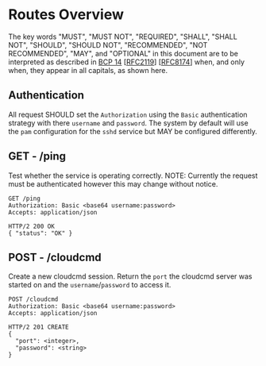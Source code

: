 # Routes Overview

The key words "MUST", "MUST NOT", "REQUIRED", "SHALL", "SHALL NOT", "SHOULD", "SHOULD NOT", "RECOMMENDED", "NOT RECOMMENDED", "MAY", and "OPTIONAL" in this document are to be interpreted as described in [BCP 14](https://tools.ietf.org/html/bcp14) [[RFC2119](https://tools.ietf.org/html/rfc2119)] [[RFC8174](https://tools.ietf.org/html/rfc8174)] when, and only when, they appear in all capitals, as shown here.

## Authentication

All request SHOULD set the `Authorization` using the `Basic` authentication strategy with there `username` and `password`. The system by default will use the `pam` configuration for the `sshd` service but MAY be configured differently.

## GET - /ping

Test whether the service is operating correctly.
NOTE: Currently the request must be authenticated however this may change without notice.

```
GET /ping
Authorization: Basic <base64 username:password>
Accepts: application/json

HTTP/2 200 OK
{ "status": "OK" }
```

## POST - /cloudcmd

Create a new cloudcmd session. Return the `port` the cloudcmd server was started on and the `username`/`password` to access it.

```
POST /cloudcmd
Authorization: Basic <base64 username:password>
Accepts: application/json

HTTP/2 201 CREATE
{
  "port": <integer>,
  "password": <string>
}
```

